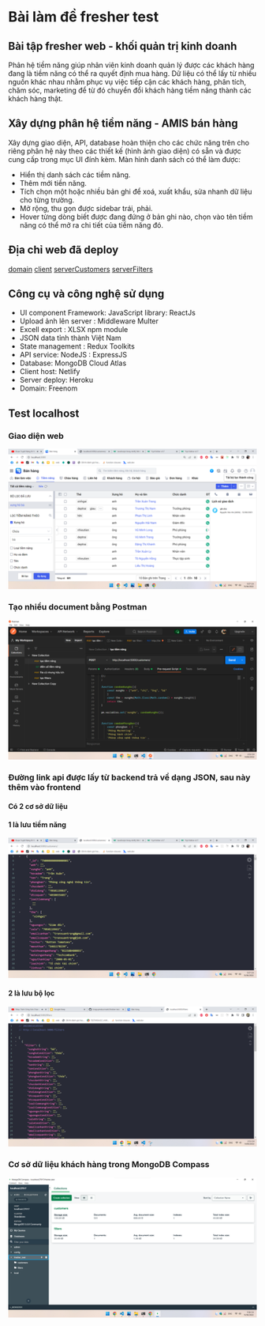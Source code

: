 # Bài làm đề fresher test
## Bài tập fresher web - khối quản trị kinh doanh

Phân hệ tiềm năng giúp nhân viên kinh doanh quản lý được các khách hàng đang là tiềm
năng có thể ra quyết định mua hàng. Dữ liệu có thể lấy từ nhiều nguồn khác nhau nhằm
phục vụ việc tiếp cận các khách hàng, phân tích, chăm sóc, marketing để từ đó chuyển đổi
khách hàng tiềm năng thành các khách hàng thật.

## Xây dựng phân hệ tiềm năng - AMIS bán hàng

Xây dựng giao diện, API, database hoàn thiện cho các chức năng trên cho riêng phân hệ
này theo các thiết kế (hình ảnh giao diện) có sẵn và được cung cấp trong mục UI đính kèm.
Màn hình danh sách có thể làm được:
- Hiển thị danh sách các tiềm năng.
- Thêm mới tiền năng.
- Tích chọn một hoặc nhiều bản ghi để xoá, xuất khẩu, sửa nhanh dữ liệu cho từng trường.
- Mở rộng, thu gọn được sidebar trái, phải.
- Hover từng dòng biết được đang đứng ở bản ghi nào, chọn vào tên tiềm năng có thể mở ra
chi tiết của tiềm năng đó.

## Địa chỉ web đã deploy

[domain](https://ducmanh-first-app.tk/)
[client](https://ducmanh-first-app.netlify.app/)
[serverCustomers](https://ducmanh-first-app.herokuapp.com/customers)
[serverFilters](https://ducmanh-first-app.herokuapp.com/filters)


## Công cụ và công nghệ sử dụng

- UI component Framework: JavaScript library: ReactJs
- Upload ảnh lên server : Middleware Multer
- Excell export : XLSX npm module
- JSON data tỉnh thành Việt Nam
- State management : Redux Toolkits
- API service: NodeJS : ExpressJS
- Database: MongoDB Cloud Atlas
- Client host: Netlify
- Server deploy: Heroku
- Domain: Freenom


## Test localhost
### Giao diện web
![giao diện demo](./screenshots/1.png)
### Tạo nhiều document bằng Postman
![giao diện postman](./screenshots/2.png)
### Đường link api được lấy từ backend trả về dạng JSON, sau này thêm vào frontend
#### Có 2 cơ sở dữ liệu
#### 1 là lưu tiềm năng
![giao diện link backend](./screenshots/3.png)
#### 2 là lưu bộ lọc
![giao diện link backend](./screenshots/5.png)
### Cơ sở dữ liệu khách hàng trong MongoDB Compass
![cơ sở dữ liệu](./screenshots/4.png)


